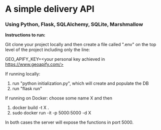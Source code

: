 # A simple delivery API

### Using Python, Flask, SQLAlchemy, SQLite, Marshmallow

**Instructions to run:**

Git clone your project locally and then create a file called ".env" on the top level of the project including only the line:

GEO_APIFY_KEY=<your personal key achieved in https://www.geoapify.com/>


If running locally:

1. run "python initialization.py", which will create and populate the DB
2. run "flask run"

If running on Docker: choose some name X and then

1. docker build -t X .     
2. sudo docker run -it -p 5000:5000 -d X  

In both cases the server will expose the functions in port 5000.